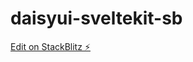 # daisyui-sveltekit-sb

[Edit on StackBlitz ⚡️](https://stackblitz.com/edit/daisyui-sveltekit-crrtdm)